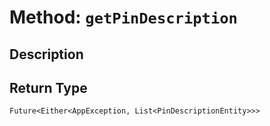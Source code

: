 # Method: `getPinDescription`

## Description



## Return Type
`Future<Either<AppException, List<PinDescriptionEntity>>>`

